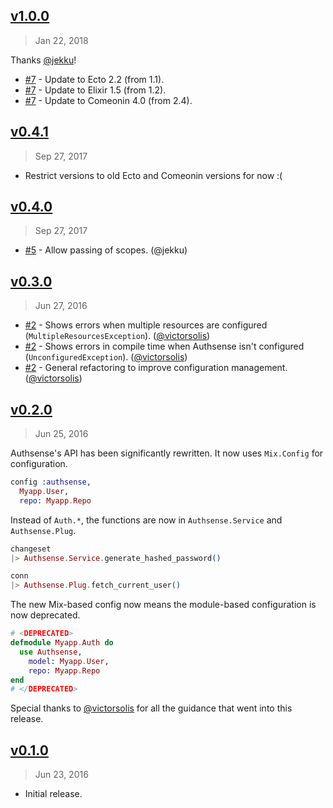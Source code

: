 ## [v1.0.0]
> Jan 22, 2018

Thanks [@jekku]!

- [#7] - Update to Ecto 2.2 (from 1.1).
- [#7] - Update to Elixir 1.5 (from 1.2).
- [#7] - Update to Comeonin 4.0 (from 2.4).

[v1.0.0]: https://github.com/rstacruz/authsense/compare/v0.4.1...v1.0.0
[#7]: https://github.com/rstacruz/authsense/issues/7
[@jekku]: https://github.com/jekku

## [v0.4.1]
> Sep 27, 2017

- Restrict versions to old Ecto and Comeonin versions for now :(

[v0.4.1]: https://github.com/rstacruz/authsense/compare/v0.4.0...v0.4.1

## [v0.4.0]
> Sep 27, 2017

- [#5] - Allow passing of scopes. (@jekku)

[v0.4.0]: https://github.com/rstacruz/authsense/compare/v0.3.0...v0.4.0
[#5]: https://github.com/rstacruz/authsense/issues/5
[@jekku]: https://github.com/jekku

## [v0.3.0]
> Jun 27, 2016

- [#2] - Shows errors when multiple resources are configured (`MultipleResourcesException`). ([@victorsolis])
- [#2] - Shows errors in compile time when Authsense isn't configured (`UnconfiguredException`). ([@victorsolis])
- [#2] - General refactoring to improve configuration management. ([@victorsolis])

[v0.3.0]: https://github.com/rstacruz/authsense/compare/v0.2.0...v0.3.0
[#2]: https://github.com/rstacruz/authsense/issues/2

## [v0.2.0]
> Jun 25, 2016

Authsense's API has been significantly rewritten. It now uses `Mix.Config` for configuration.

```elixir
config :authsense,
  Myapp.User,
  repo: Myapp.Repo
```

Instead of `Auth.*`, the functions are now in `Authsense.Service` and `Authsense.Plug`.

```elixir
changeset
|> Authsense.Service.generate_hashed_password()

conn
|> Authsense.Plug.fetch_current_user()
```

The new Mix-based config now means the module-based configuration is now deprecated.

```elixir
# <DEPRECATED>
defmodule Myapp.Auth do
  use Authsense,
    model: Myapp.User,
    repo: Myapp.Repo
end
# </DEPRECATED>
```

Special thanks to [@victorsolis] for all the guidance that went into this release.

[@victorsolis]: https://github.com/victorsolis
[v0.2.0]: https://github.com/rstacruz/authsense/compare/v0.1.0...v0.2.0

## [v0.1.0]
> Jun 23, 2016

- Initial release.

[v0.1.0]: https://github.com/rstacruz/authsense/tree/v0.1.0
